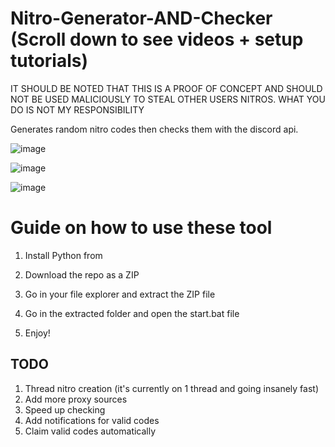 # Nitro-Generator-AND-Checker (Scroll down to see videos + setup tutorials)  
     
IT SHOULD BE NOTED THAT THIS IS A PROOF OF CONCEPT AND SHOULD NOT BE USED MALICIOUSLY TO STEAL OTHER USERS NITROS. WHAT YOU DO IS NOT MY RESPONSIBILITY  
 
Generates random nitro codes then checks them with the discord api.
 
![image](https://user-images.githubusercontent.com/116505654/197413858-d895a5e0-927b-4224-842a-aaf9ab30e6d4.png)    
  
![image](https://user-images.githubusercontent.com/116505654/197413887-9cb1522f-59f6-4976-a964-c0c8cf534d65.png)    
   
![image](https://user-images.githubusercontent.com/116505654/197413911-88b85b22-701b-4115-a49e-58a0fcd802d5.png)   
  
# Guide on how to use these tool   
   
1. Install Python from    
    
2. Download the repo as a ZIP
  
3. Go in your file explorer and extract the ZIP file  
 
4. Go in the extracted folder and open the start.bat file
  
5. Enjoy!   
  
  
     
## TODO    
1. Thread nitro creation (it's currently on 1 thread and going insanely fast)  
2. Add more proxy sources 
3. Speed up checking  
4. Add notifications for valid codes     
5. Claim valid codes automatically 